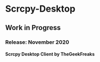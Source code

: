 # Scrcpy-Desktop
## Work in Progress
### Release: November 2020
#### Scrcpy Desktop Client by TheGeekFreaks
